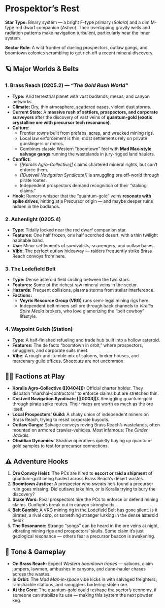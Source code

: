 # **Prospektor’s Rest**

**Star Type:** Binary system — a bright F-type primary (_Solara_) and a dim M-type red dwarf companion (_Ashen_). Their overlapping gravity wells and radiation patterns make navigation turbulent, particularly near the inner system.

**Sector Role:** A wild frontier of dueling prospectors, outlaw gangs, and boomtown colonies scrambling to get rich off a recent mineral discovery.

## 🪐 Major Worlds & Belts

### 1. **Brass Reach (0205.2)** — _“The Gold Rush World”_
- **Type:** Arid terrestrial planet with vast badlands, mesas, and canyon networks.
- **Climate:** Dry, thin atmosphere, scattered oases, violent dust storms.
- **Current State:** A **massive rush of settlers, prospectors, and corporate surveyors** after the discovery of vast veins of **quantum-gold (exotic crystalline ore with precursor tech resonance)**.
- **Culture:**
    - Frontier towns built from prefabs, scrap, and wrecked mining rigs.
    - Local law enforcement is thin; most settlements rely on private gunslingers or mercs.
    - Combines classic Western “boomtown” feel with **Mad Max-style salvage gangs** running the wastelands in jury-rigged land haulers.
- **Conflict:**
    - _[[Koralis Agro-Collective]]_ claims chartered mineral rights, but can’t enforce them.
    - _[[Dustveil Navigation Syndicate]]_ is smuggling ore off-world through pirate routes.
    - Independent prospectors demand recognition of their “staking claims.”
- **Hook:** Rumors whisper that the “quantum-gold” veins **resonate with spike drives**, hinting at a Precursor origin — and maybe deeper ruins hidden in the badlands.

### 2. **Ashenlight (0205.4)**
- **Type:** Tidally locked near the red dwarf companion star.
- **Features:** One half frozen, one half scorched desert, with a thin twilight habitable band.
- **Use:** Minor settlements of survivalists, scavengers, and outlaw bases.
- **Vibe:** The perfect outlaw hideaway — raiders frequently strike Brass Reach convoys from here.

### 3. **The Lodefield Belt**
- **Type:** Dense asteroid field circling between the two stars.
- **Features:** Some of the richest raw mineral veins in the sector.
- **Hazards:** Frequent collisions, plasma storms from stellar interference.
- **Factions:**
    - **Veyric Resource Group (VRG)** runs semi-legal mining rigs here.
    - Independent belt miners sell ore through back channels to _Virellia Spire Media_ brokers, who love glamorizing the “belt cowboy” lifestyle.

### 4. **Waypoint Gulch (Station)**
- **Type:** A half-finished refueling and trade hub built into a hollow asteroid.
- **Features:** The de facto “boomtown in orbit,” where prospectors, smugglers, and corporate suits meet.
- **Vibe:** A rough-and-tumble mix of saloons, broker houses, and mercenary guild offices. Shootouts are not uncommon.

## 🏴‍☠️ Factions at Play
- **Koralis Agro-Collective ([[0404]]):** Official charter holder. They dispatch “marshal-contractors” to enforce claims but are stretched thin. 
- **Dustveil Navigation Syndicate ([[0003]]):** Smuggling quantum-gold through pirate spike routes. Their maps are worth as much as the ore itself.
- **Local Prospectors’ Guild:** A shaky union of independent miners on Brass Reach, trying to resist corporate buyouts.
- **Outlaw Gangs:** Salvage convoys roving Brass Reach’s wastelands, often mounted on armored crawler-vehicles. Most infamous: _The Cinder Jackals_.
- **Obsidian Dynamics:** Shadow operatives quietly buying up quantum-gold samples to test for precursor connections.

## ⚠️ Adventure Hooks
1. **Ore Convoy Heist:** The PCs are hired to **escort or raid a shipment** of quantum-gold being hauled across Brass Reach’s desert wastes.
2. **Boomtown Justice:** A prospector who swears he’s found a precursor ruin goes missing. Did outlaws take him, or is Koralis trying to bury the discovery?
3. **Stake Wars:** Rival prospectors hire the PCs to enforce or defend mining claims. Gunfights break out in canyon strongholds.
4. **Belt Gambit:** A VRG mining rig in the Lodefield Belt has gone silent. Is it pirates, a rival corp, or something stranger lurking in the dense asteroid field?
5. **The Resonance:** Strange “songs” can be heard in the ore veins at night, vibrating mining rigs and prospectors’ skulls. Some claim it’s just geological resonance — others fear a precursor beacon is awakening.

## 🎲 Tone & Gameplay
- **On Brass Reach:** Expect _Western boomtown tropes_ — saloons, claim jumpers, lawmen, ambushes in canyons, and dune-hauler chases across the wastes.
- **In Orbit:** The _Mad Max-in-space_ vibe kicks in with salvaged freighters, ramshackle stations, and smugglers bartering stolen ore.
- **At the Core:** The quantum-gold could reshape the sector’s economy, if someone can stabilize its use — making this system the next powder keg.